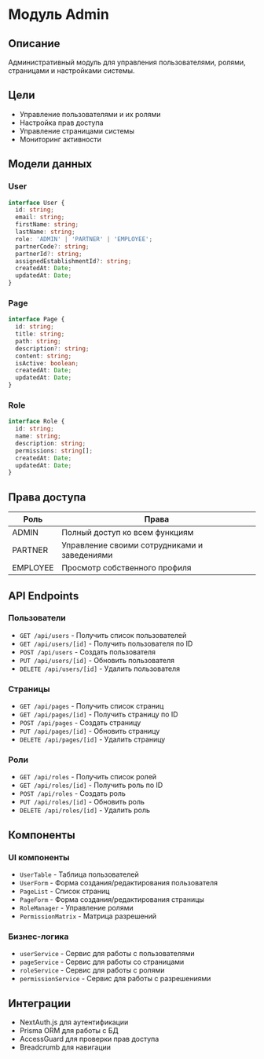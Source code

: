 # Модуль Admin

## Описание
Административный модуль для управления пользователями, ролями, страницами и настройками системы.

## Цели
- Управление пользователями и их ролями
- Настройка прав доступа
- Управление страницами системы
- Мониторинг активности

## Модели данных

### User
```typescript
interface User {
  id: string;
  email: string;
  firstName: string;
  lastName: string;
  role: 'ADMIN' | 'PARTNER' | 'EMPLOYEE';
  partnerCode?: string;
  partnerId?: string;
  assignedEstablishmentId?: string;
  createdAt: Date;
  updatedAt: Date;
}
```

### Page
```typescript
interface Page {
  id: string;
  title: string;
  path: string;
  description?: string;
  content: string;
  isActive: boolean;
  createdAt: Date;
  updatedAt: Date;
}
```

### Role
```typescript
interface Role {
  id: string;
  name: string;
  description: string;
  permissions: string[];
  createdAt: Date;
  updatedAt: Date;
}
```

## Права доступа

| Роль | Права |
|------|-------|
| ADMIN | Полный доступ ко всем функциям |
| PARTNER | Управление своими сотрудниками и заведениями |
| EMPLOYEE | Просмотр собственного профиля |

## API Endpoints

### Пользователи
- `GET /api/users` - Получить список пользователей
- `GET /api/users/[id]` - Получить пользователя по ID
- `POST /api/users` - Создать пользователя
- `PUT /api/users/[id]` - Обновить пользователя
- `DELETE /api/users/[id]` - Удалить пользователя

### Страницы
- `GET /api/pages` - Получить список страниц
- `GET /api/pages/[id]` - Получить страницу по ID
- `POST /api/pages` - Создать страницу
- `PUT /api/pages/[id]` - Обновить страницу
- `DELETE /api/pages/[id]` - Удалить страницу

### Роли
- `GET /api/roles` - Получить список ролей
- `GET /api/roles/[id]` - Получить роль по ID
- `POST /api/roles` - Создать роль
- `PUT /api/roles/[id]` - Обновить роль
- `DELETE /api/roles/[id]` - Удалить роль

## Компоненты

### UI компоненты
- `UserTable` - Таблица пользователей
- `UserForm` - Форма создания/редактирования пользователя
- `PageList` - Список страниц
- `PageForm` - Форма создания/редактирования страницы
- `RoleManager` - Управление ролями
- `PermissionMatrix` - Матрица разрешений

### Бизнес-логика
- `userService` - Сервис для работы с пользователями
- `pageService` - Сервис для работы со страницами
- `roleService` - Сервис для работы с ролями
- `permissionService` - Сервис для работы с разрешениями

## Интеграции
- NextAuth.js для аутентификации
- Prisma ORM для работы с БД
- AccessGuard для проверки прав доступа
- Breadcrumb для навигации
